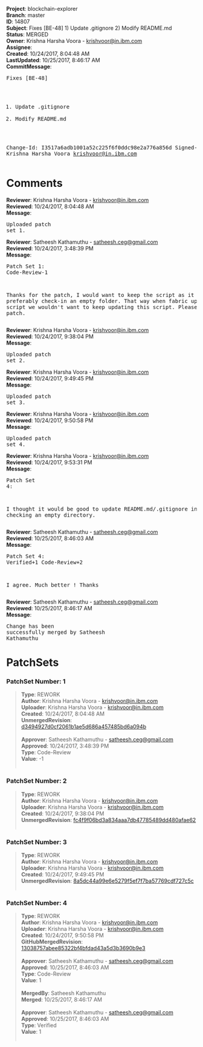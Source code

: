 <strong>Project</strong>: blockchain-explorer<br><strong>Branch</strong>: master<br><strong>ID</strong>: 14807<br><strong>Subject</strong>: Fixes [BE-48] 1) Update .gitignore 2) Modify README.md<br><strong>Status</strong>: MERGED<br><strong>Owner</strong>: Krishna Harsha Voora - krishvoor@in.ibm.com<br><strong>Assignee</strong>:<br><strong>Created</strong>: 10/24/2017, 8:04:48 AM<br><strong>LastUpdated</strong>: 10/25/2017, 8:46:17 AM<br><strong>CommitMessage</strong>:<br><pre>Fixes [BE-48]
1) Update .gitignore
2) Modify README.md

Change-Id: I3517a6adb1001a52c225f6f0ddc98e2a776a856d
Signed-off-by: Krishna Harsha Voora <krishvoor@in.ibm.com>
</pre><h1>Comments</h1><strong>Reviewer</strong>: Krishna Harsha Voora - krishvoor@in.ibm.com<br><strong>Reviewed</strong>: 10/24/2017, 8:04:48 AM<br><strong>Message</strong>: <pre>Uploaded patch set 1.</pre><strong>Reviewer</strong>: Satheesh Kathamuthu - satheesh.ceg@gmail.com<br><strong>Reviewed</strong>: 10/24/2017, 3:48:39 PM<br><strong>Message</strong>: <pre>Patch Set 1: Code-Review-1

Thanks for the patch, I would want to keep the script as it is and preferably check-in an empty folder. That way when fabric updates the script we wouldn't want to keep updating this script. Please update the patch.</pre><strong>Reviewer</strong>: Krishna Harsha Voora - krishvoor@in.ibm.com<br><strong>Reviewed</strong>: 10/24/2017, 9:38:04 PM<br><strong>Message</strong>: <pre>Uploaded patch set 2.</pre><strong>Reviewer</strong>: Krishna Harsha Voora - krishvoor@in.ibm.com<br><strong>Reviewed</strong>: 10/24/2017, 9:49:45 PM<br><strong>Message</strong>: <pre>Uploaded patch set 3.</pre><strong>Reviewer</strong>: Krishna Harsha Voora - krishvoor@in.ibm.com<br><strong>Reviewed</strong>: 10/24/2017, 9:50:58 PM<br><strong>Message</strong>: <pre>Uploaded patch set 4.</pre><strong>Reviewer</strong>: Krishna Harsha Voora - krishvoor@in.ibm.com<br><strong>Reviewed</strong>: 10/24/2017, 9:53:31 PM<br><strong>Message</strong>: <pre>Patch Set 4:

I thought it would be good to update README.md/.gitignore instead of checking an empty directory.</pre><strong>Reviewer</strong>: Satheesh Kathamuthu - satheesh.ceg@gmail.com<br><strong>Reviewed</strong>: 10/25/2017, 8:46:03 AM<br><strong>Message</strong>: <pre>Patch Set 4: Verified+1 Code-Review+2

I agree. Much better ! Thanks</pre><strong>Reviewer</strong>: Satheesh Kathamuthu - satheesh.ceg@gmail.com<br><strong>Reviewed</strong>: 10/25/2017, 8:46:17 AM<br><strong>Message</strong>: <pre>Change has been successfully merged by Satheesh Kathamuthu</pre><h1>PatchSets</h1><h3>PatchSet Number: 1</h3><blockquote><strong>Type</strong>: REWORK<br><strong>Author</strong>: Krishna Harsha Voora - krishvoor@in.ibm.com<br><strong>Uploader</strong>: Krishna Harsha Voora - krishvoor@in.ibm.com<br><strong>Created</strong>: 10/24/2017, 8:04:48 AM<br><strong>UnmergedRevision</strong>: [d3494927d0cf2061b1ae5d686a457485bd6a094b](https://github.com/hyperledger-gerrit-archive/blockchain-explorer/commit/d3494927d0cf2061b1ae5d686a457485bd6a094b)<br><br><strong>Approver</strong>: Satheesh Kathamuthu - satheesh.ceg@gmail.com<br><strong>Approved</strong>: 10/24/2017, 3:48:39 PM<br><strong>Type</strong>: Code-Review<br><strong>Value</strong>: -1<br><br></blockquote><h3>PatchSet Number: 2</h3><blockquote><strong>Type</strong>: REWORK<br><strong>Author</strong>: Krishna Harsha Voora - krishvoor@in.ibm.com<br><strong>Uploader</strong>: Krishna Harsha Voora - krishvoor@in.ibm.com<br><strong>Created</strong>: 10/24/2017, 9:38:04 PM<br><strong>UnmergedRevision</strong>: [fc4f9f06bd3a834aaa7db47785489dd480afae62](https://github.com/hyperledger-gerrit-archive/blockchain-explorer/commit/fc4f9f06bd3a834aaa7db47785489dd480afae62)<br><br></blockquote><h3>PatchSet Number: 3</h3><blockquote><strong>Type</strong>: REWORK<br><strong>Author</strong>: Krishna Harsha Voora - krishvoor@in.ibm.com<br><strong>Uploader</strong>: Krishna Harsha Voora - krishvoor@in.ibm.com<br><strong>Created</strong>: 10/24/2017, 9:49:45 PM<br><strong>UnmergedRevision</strong>: [8a5dc44a99e6e5279f5ef7f7ba57769cdf727c5c](https://github.com/hyperledger-gerrit-archive/blockchain-explorer/commit/8a5dc44a99e6e5279f5ef7f7ba57769cdf727c5c)<br><br></blockquote><h3>PatchSet Number: 4</h3><blockquote><strong>Type</strong>: REWORK<br><strong>Author</strong>: Krishna Harsha Voora - krishvoor@in.ibm.com<br><strong>Uploader</strong>: Krishna Harsha Voora - krishvoor@in.ibm.com<br><strong>Created</strong>: 10/24/2017, 9:50:58 PM<br><strong>GitHubMergedRevision</strong>: [13038757abee85322bf4bfdad43a5d3b3690b9e3](https://github.com/hyperledger-gerrit-archive/blockchain-explorer/commit/13038757abee85322bf4bfdad43a5d3b3690b9e3)<br><br><strong>Approver</strong>: Satheesh Kathamuthu - satheesh.ceg@gmail.com<br><strong>Approved</strong>: 10/25/2017, 8:46:03 AM<br><strong>Type</strong>: Code-Review<br><strong>Value</strong>: 1<br><br><strong>MergedBy</strong>: Satheesh Kathamuthu<br><strong>Merged</strong>: 10/25/2017, 8:46:17 AM<br><br><strong>Approver</strong>: Satheesh Kathamuthu - satheesh.ceg@gmail.com<br><strong>Approved</strong>: 10/25/2017, 8:46:03 AM<br><strong>Type</strong>: Verified<br><strong>Value</strong>: 1<br><br></blockquote>